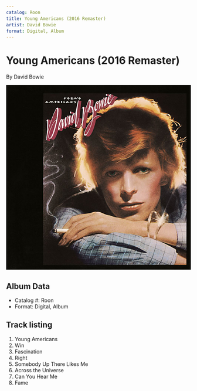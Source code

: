 ```yaml
---
catalog: Roon
title: Young Americans (2016 Remaster)
artist: David Bowie
format: Digital, Album
---
```


# Young Americans (2016 Remaster)

By David Bowie

![](../../assets/albumcovers/David_Bowie-Young_Americans_2016_Remaster.png)

## Album Data

- Catalog #: Roon
- Format: Digital, Album


## Track listing


1. Young Americans
2. Win
3. Fascination
4. Right
5. Somebody Up There Likes Me
6. Across the Universe
7. Can You Hear Me
8. Fame

